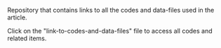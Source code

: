 Repository that contains links to all the codes and data-files used in the article.

Click on the "link-to-codes-and-data-files" file to access all codes and related items.

